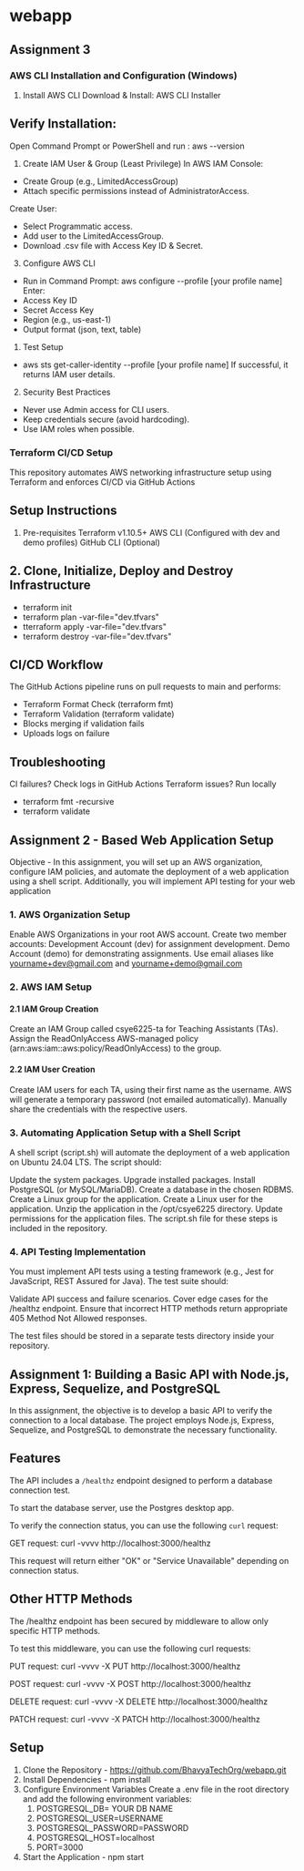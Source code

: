 # webapp



## Assignment 3

### AWS CLI Installation and Configuration (Windows)
1. Install AWS CLI
Download & Install: AWS CLI Installer

## Verify Installation:
Open Command Prompt or PowerShell and run : aws --version
1. Create IAM User & Group (Least Privilege)
In AWS IAM Console:

* Create Group (e.g., LimitedAccessGroup)
* Attach specific permissions instead of AdministratorAccess.

Create User:
* Select Programmatic access.
* Add user to the LimitedAccessGroup.
* Download .csv file with Access Key ID & Secret.

3. Configure AWS CLI
* Run in Command Prompt: aws configure --profile [your profile name]
Enter:
* Access Key ID
* Secret Access Key
* Region (e.g., us-east-1)
* Output format (json, text, table)

1. Test Setup
* aws sts get-caller-identity --profile [your profile name]
If successful, it returns IAM user details.

2. Security Best Practices
* Never use Admin access for CLI users.
* Keep credentials secure (avoid hardcoding).
* Use IAM roles when possible.


### Terraform CI/CD Setup

This repository automates AWS networking infrastructure setup using Terraform and enforces CI/CD via GitHub Actions

## Setup Instructions
1. Pre-requisites
Terraform v1.10.5+
AWS CLI (Configured with dev and demo profiles)
GitHub CLI (Optional)

## 2. Clone, Initialize, Deploy and Destroy Infrastructure
* terraform init
* terraform plan -var-file="dev.tfvars"
* tterraform apply -var-file="dev.tfvars"
* terraform destroy -var-file="dev.tfvars"

## CI/CD Workflow

The GitHub Actions pipeline runs on pull requests to main and performs:
* Terraform Format Check (terraform fmt)
* Terraform Validation (terraform validate)
* Blocks merging if validation fails
* Uploads logs on failure

## Troubleshooting
CI failures? Check logs in GitHub Actions
Terraform issues? Run locally

* terraform fmt -recursive
* terraform validate


## Assignment 2 - Based Web Application Setup 

Objective - In this assignment, you will set up an AWS organization, configure IAM policies, and automate the deployment of a web application using a shell script. Additionally, you will implement API testing for your web application

### 1. AWS Organization Setup
Enable AWS Organizations in your root AWS account.
Create two member accounts:
Development Account (dev) for assignment development.
Demo Account (demo) for demonstrating assignments.
Use email aliases like yourname+dev@gmail.com and yourname+demo@gmail.com

### 2. AWS IAM Setup
#### 2.1 IAM Group Creation
Create an IAM Group called csye6225-ta for Teaching Assistants (TAs).
Assign the ReadOnlyAccess AWS-managed policy (arn:aws:iam::aws:policy/ReadOnlyAccess) to the group.

#### 2.2 IAM User Creation
Create IAM users for each TA, using their first name as the username.
AWS will generate a temporary password (not emailed automatically).
Manually share the credentials with the respective users.

### 3. Automating Application Setup with a Shell Script
A shell script (script.sh) will automate the deployment of a web application on Ubuntu 24.04 LTS. The script should:

Update the system packages.
Upgrade installed packages.
Install PostgreSQL (or MySQL/MariaDB).
Create a database in the chosen RDBMS.
Create a Linux group for the application.
Create a Linux user for the application.
Unzip the application in the /opt/csye6225 directory.
Update permissions for the application files.
The script.sh file for these steps is included in the repository.

### 4. API Testing Implementation
You must implement API tests using a testing framework (e.g., Jest for JavaScript, REST Assured for Java). The test suite should:

Validate API success and failure scenarios.
Cover edge cases for the /healthz endpoint.
Ensure that incorrect HTTP methods return appropriate 405 Method Not Allowed responses.

The test files should be stored in a separate tests directory inside your repository.


## Assignment 1: Building a Basic API with Node.js, Express, Sequelize, and PostgreSQL

In this assignment, the objective is to develop a basic API to verify the connection to a local database. The project employs Node.js, Express, Sequelize, and PostgreSQL to demonstrate the necessary functionality.

## Features
The API includes a `/healthz` endpoint designed to perform a database connection test.

To start the database server, use the Postgres desktop app.

To verify the connection status, you can use the following `curl` request:

GET request: curl -vvvv http://localhost:3000/healthz

This request will return either "OK" or "Service Unavailable" depending on connection status.

## Other HTTP Methods
The /healthz endpoint has been secured by middleware to allow only specific HTTP methods.

To test this middleware, you can use the following curl requests:

PUT request: curl -vvvv -X PUT http://localhost:3000/healthz

POST request: curl -vvvv -X POST http://localhost:3000/healthz

DELETE request: curl -vvvv -X DELETE http://localhost:3000/healthz

PATCH request: curl -vvvv -X PATCH http://localhost:3000/healthz

## Setup
1. Clone the Repository - https://github.com/BhavyaTechOrg/webapp.git
2. Install Dependencies - npm install
3. Configure Environment Variables
   Create a .env file in the root directory and add the following environment variables:
   1. POSTGRESQL_DB= YOUR DB NAME
   2. POSTGRESQL_USER=USERNAME
   3. POSTGRESQL_PASSWORD=PASSWORD
   4. POSTGRESQL_HOST=localhost
   5. PORT=3000
4. Start the Application - npm start


